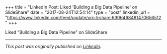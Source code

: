 +++
title = "LinkedIn Post: Liked 'Building a Big Data Pipeline' on SlideShare"
date = "2017-08-24T12:54:14"
type = "post"
linkedin_url = "https://www.linkedin.com/feed/update/urn:li:share:6306468481470656512"
+++

Liked "Building a Big Data Pipeline" on SlideShare

---

*This post was originally published on [LinkedIn](https://www.linkedin.com/in/adrianmoreno/recent-activity/all/).*